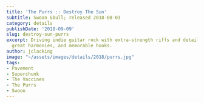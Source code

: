 ```yaml
---
title: 'The Purrs :: Destroy The Sun'
subtitle: Swoon &bull; released 2018-08-03
category: details
publishDate: '2018-09-09'
slug: destroy-sun-purrs
excerpt: Driving indie guitar rock with extra-strength riffs and detailed dynamics,
  great harmonies, and memorable hooks.
author: jclacking
image: "~/assets/images/details/2018/purrs.jpg"
tags:
- Pavement
- Superchunk
- The Vaccines
- The Purrs
- Swoon
---
```


